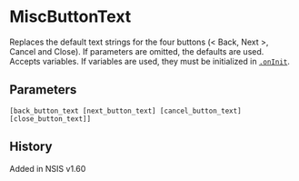 # MiscButtonText

Replaces the default text strings for the four buttons (< Back, Next >, Cancel and Close). If parameters are omitted, the defaults are used.
Accepts variables. If variables are used, they must be initialized in [`.onInit`][1].

## Parameters

    [back_button_text [next_button_text] [cancel_button_text] [close_button_text]]

## History

Added in NSIS v1.60

[1]: ../Callbacks/onInit.md
